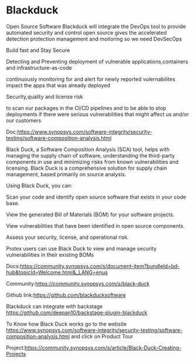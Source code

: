 # Blackduck
Open Source Software
Blackduck will integrate the DevOps tool to provide automated security and control open source gives the accelerated detection protection management and moitoring so we need DevSecOps

Build fast and Stay Secure

Detecting and Preventing  deployment of vulnerable applications,containers and infrastructure-as-code

continuously monitoring for and alert for newly reported vulernabilites impact the apps that was already deployed

Security,quality and license risk

to scan our packages in the CI/CD pipelines and to be able to stop deployments if there were serious vulnerabilities that might affect us and/or our customers 

Doc:https://www.synopsys.com/software-integrity/security-testing/software-composition-analysis.html

Black Duck, a Software Composition Analysis (SCA) tool, helps with managing the supply chain of software, understanding the third-party components in use and minimizing risks from known vulnerabilities and licensing. Black Duck is a comprehensive solution for supply chain management, based primarily on source analysis.

Using Black Duck, you can:

Scan your code and identify open source software that exists in your code base.

View the generated Bill of Materials (BOM) for your software projects.

View vulnerabilities that have been identified in open source components.

Assess your security, license, and operational risk.

Protex users can use Black Duck to view and manage security vulnerabilities in their existing BOMs

Docs:https://community.synopsys.com/s/document-item?bundleId=bd-hub&topicId=Welcome.html&_LANG=enus

Community:https://community.synopsys.com/s/black-duck

Github link:https://github.com/blackducksoftware

Blackduck can integrate with backstage https://github.com/deepan10/backstage-plugin-blackduck

To Know how Black Duck works go to the website https://www.synopsys.com/software-integrity/security-testing/software-composition-analysis.html and click on Product Tour

Project:https://community.synopsys.com/s/article/Black-Duck-Creating-Projects
